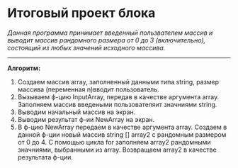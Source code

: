 # Итоговый проект блока

*Данная программа принимает введенный пользвателем массив и выводит массив рандомного размера от 0 до 3 (включительно), состоящий из любых значений исходного массива.*

----

**Алгоритм:**

1.  Создаем массив array, заполненный данными типа string, размер массива (переменная n)вводит пользователь.  
2. Вызываем ф-цию InputArray, передав в качестве аргумента array. Заполняем массив введеными пользователяит значниями string.
3. Выводим начальный массив на экран.
4. Выводим результат ф-ии NewArray на экран.
5. В ф-цию NewArray передаем  в качестве аргумента array. Создаем в данной ф-ции новый массив string [] array2 с рандомным размером от 0 до 4. С помощью цикла for заполняем array2 рандомными значниями, выбранными из array. Возвращаем array2 в качестве результата ф-ции.

